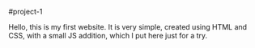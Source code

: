 #project-1

Hello, this is my first website.
It is very simple, created using HTML and CSS, with a small JS addition, which I put here just for a try.
